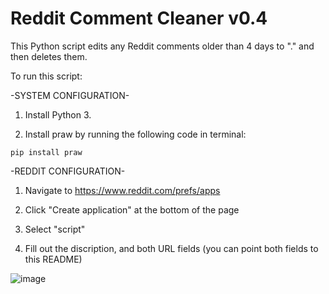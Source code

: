 # Reddit Comment Cleaner v0.4
This Python script edits any Reddit comments older than 4 days to "." and then deletes them. 

To run this script:

-SYSTEM CONFIGURATION-

1. Install Python 3. 

2. Install praw by running the following code in terminal:

```
pip install praw
```


-REDDIT CONFIGURATION-

1. Navigate to https://www.reddit.com/prefs/apps

2. Click "Create application" at the bottom of the page

3. Select "script"

4. Fill out the discription, and both URL fields (you can point both fields to this README)

![image](https://user-images.githubusercontent.com/130249301/234336730-dbe61b3f-ffed-4f1f-ab35-b5fe1239d72c.png)

